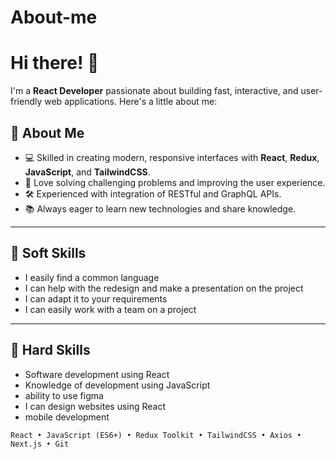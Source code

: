 # About-me

# Hi there! 👋  

I'm a **React Developer** passionate about building fast, interactive, and user-friendly web applications. Here's a little about me:  

## 🚀 About Me  
- 💻 Skilled in creating modern, responsive interfaces with **React**, **Redux**, **JavaScript**, and **TailwindCSS**.  
- 🎯 Love solving challenging problems and improving the user experience.  
- 🛠 Experienced with integration of RESTful and GraphQL APIs.  
- 📚 Always eager to learn new technologies and share knowledge.  

---

## 🔧 Soft Skills  
- I easily find a common language
- I can help with the redesign and make a presentation on the project
- I can adapt it to your requirements
- I can easily work with a team on a project

---
## 🔧 Hard Skills  

- Software development using React
- Knowledge of development using JavaScript
- ability to use figma
- I can design websites using React
- mobile development



```text
React • JavaScript (ES6+) • Redux Toolkit • TailwindCSS • Axios • Next.js • Git

